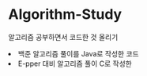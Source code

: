 # Algorithm-Study
알고리즘 공부하면서 코드한 것 올리기
 <li> 백준 알고리즘 풀이를 Java로 작성한 코드
 <li> E-pper 대비 알고리즘 풀이 C로 작성한 
